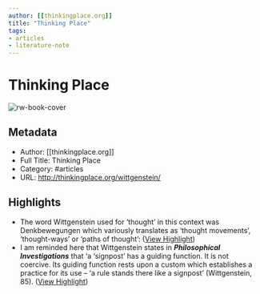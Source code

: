 ```yaml
---
author: [[thinkingplace.org]]
title: "Thinking Place"
tags: 
- articles
- literature-note
---
```

# Thinking Place

![rw-book-cover](https://readwise-assets.s3.amazonaws.com/static/images/article4.6bc1851654a0.png)

## Metadata
- Author: [[thinkingplace.org]]
- Full Title: Thinking Place
- Category: #articles
- URL: http://thinkingplace.org/wittgenstein/

## Highlights
- The word Wittgenstein used for ‘thought’ in this context was Denkbewegungen which variously translates as ‘thought movements’, ‘thought-ways’ or ‘paths of thought’: ([View Highlight](https://read.readwise.io/read/01gs6avw5zcb4a6dk1x5cgfydm))
- I am reminded here that Wittgenstein states in ***Philosophical Investigations*** that ‘a ‘signpost’ has a guiding function. It is not coercive. Its guiding function rests upon a custom which establishes a practice for its use – ‘a rule stands there like a signpost’ (Wittgenstein, 85). ([View Highlight](https://read.readwise.io/read/01gs6ay2qzps1c9szbn7dpmxkz))
